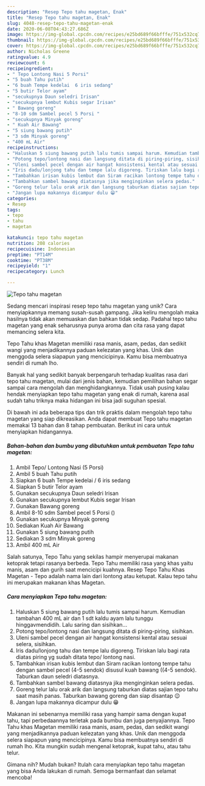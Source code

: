 ```yaml
---
description: "Resep Tepo tahu magetan, Enak"
title: "Resep Tepo tahu magetan, Enak"
slug: 4048-resep-tepo-tahu-magetan-enak
date: 2020-06-08T04:43:27.686Z
image: https://img-global.cpcdn.com/recipes/e25bd689f66bfffe/751x532cq70/tepo-tahu-magetan-foto-resep-utama.jpg
thumbnail: https://img-global.cpcdn.com/recipes/e25bd689f66bfffe/751x532cq70/tepo-tahu-magetan-foto-resep-utama.jpg
cover: https://img-global.cpcdn.com/recipes/e25bd689f66bfffe/751x532cq70/tepo-tahu-magetan-foto-resep-utama.jpg
author: Nicholas Greene
ratingvalue: 4.9
reviewcount: 6
recipeingredient:
- " Tepo Lontong Nasi 5 Porsi"
- "5 buah Tahu putih"
- "6 buah Tempe kedelai  6 iris sedang"
- "5 butir Telor ayam"
- "secukupnya Daun seledri Irisan"
- "secukupnya lembut Kubis segar Irisan"
- " Bawang goreng"
- "8-10 sdm Sambel pecel 5 Porsi "
- "secukupnya Minyak goreng"
- " Kuah Air Bawang"
- "5 siung bawang putih"
- "3 sdm Minyak goreng"
- "400 mL Air"
recipeinstructions:
- "Haluskan 5 siung bawang putih lalu tumis sampai harum. Kemudian tambahan 400 mL air dan 1 sdt kaldu ayam lalu tunggu hinggavmendidih. Lalu saring dan sisihkan..."
- "Potong tepo/lontong nasi dan langsung ditata di piring-piring, sisihkan."
- "Uleni sambel pecel dengan air hangat konsistensi kental atau sesuai selera, sisihkan."
- "Iris dadu/lonjong tahu dan tempe lalu digoreng. Tiriskan lalu bagi rata diatas piring yg sudah ditata tepo/ lontong nasi."
- "Tambahkan irisan kubis lembut dan Siram racikan lontong tempe tahu dengan sambel pecel (4-5 sendok) disusul kuah bawang ((4-5 sendok). Taburkan daun seledri diatasnya."
- "Tambahkan sambel bawang diatasnya jika menginginkan selera pedas."
- "Goreng telur lalu orak arik dan langsung taburkan diatas sajian tepo tahu saat masih panas. Taburkan bawang goreng dan siap disantap 😉"
- "Jangan lupa makannya dicampur dulu 😁"
categories:
- Resep
tags:
- tepo
- tahu
- magetan

katakunci: tepo tahu magetan 
nutrition: 208 calories
recipecuisine: Indonesian
preptime: "PT14M"
cooktime: "PT38M"
recipeyield: "1"
recipecategory: Lunch

---
```



![Tepo tahu magetan](https://img-global.cpcdn.com/recipes/e25bd689f66bfffe/751x532cq70/tepo-tahu-magetan-foto-resep-utama.jpg)

Sedang mencari inspirasi resep tepo tahu magetan yang unik? Cara menyiapkannya memang susah-susah gampang. Jika keliru mengolah maka hasilnya tidak akan memuaskan dan bahkan tidak sedap. Padahal tepo tahu magetan yang enak seharusnya punya aroma dan cita rasa yang dapat memancing selera kita.

Tepo Tahu khas Magetan memiliki rasa manis, asam, pedas, dan sedikit wangi yang menjadikannya paduan kelezatan yang khas. Unik dan menggoda selera siapapun yang mencicipinya. Kamu bisa membuatnya sendiri di rumah lho.

Banyak hal yang sedikit banyak berpengaruh terhadap kualitas rasa dari tepo tahu magetan, mulai dari jenis bahan, kemudian pemilihan bahan segar sampai cara mengolah dan menghidangkannya. Tidak usah pusing kalau hendak menyiapkan tepo tahu magetan yang enak di rumah, karena asal sudah tahu triknya maka hidangan ini bisa jadi suguhan spesial.


Di bawah ini ada beberapa tips dan trik praktis dalam mengolah tepo tahu magetan yang siap dikreasikan. Anda dapat membuat Tepo tahu magetan memakai 13 bahan dan 8 tahap pembuatan. Berikut ini cara untuk menyiapkan hidangannya.

<!--inarticleads1-->

##### Bahan-bahan dan bumbu yang dibutuhkan untuk pembuatan Tepo tahu magetan:

1. Ambil  Tepo/ Lontong Nasi (5 Porsi)
1. Ambil 5 buah Tahu putih
1. Siapkan 6 buah Tempe kedelai / 6 iris sedang
1. Siapkan 5 butir Telor ayam
1. Gunakan secukupnya Daun seledri Irisan
1. Gunakan secukupnya lembut Kubis segar Irisan
1. Gunakan  Bawang goreng
1. Ambil 8-10 sdm Sambel pecel 5 Porsi ()
1. Gunakan secukupnya Minyak goreng
1. Sediakan  Kuah Air Bawang
1. Gunakan 5 siung bawang putih
1. Sediakan 3 sdm Minyak goreng
1. Ambil 400 mL Air


Salah satunya, Tepo Tahu yang sekilas hampir menyerupai makanan ketoprak tetapi rasanya berbeda. Tepo Tahu memiliki rasa yang khas yaitu manis, asam dan gurih saat mencicipi kuahnya. Resep Tepo Tahu Khas Magetan - Tepo adalah nama lain dari lontong atau ketupat. Kalau tepo tahu ini merupakan makanan khas Magetan. 

<!--inarticleads2-->

##### Cara menyiapkan Tepo tahu magetan:

1. Haluskan 5 siung bawang putih lalu tumis sampai harum. Kemudian tambahan 400 mL air dan 1 sdt kaldu ayam lalu tunggu hinggavmendidih. Lalu saring dan sisihkan...
1. Potong tepo/lontong nasi dan langsung ditata di piring-piring, sisihkan.
1. Uleni sambel pecel dengan air hangat konsistensi kental atau sesuai selera, sisihkan.
1. Iris dadu/lonjong tahu dan tempe lalu digoreng. Tiriskan lalu bagi rata diatas piring yg sudah ditata tepo/ lontong nasi.
1. Tambahkan irisan kubis lembut dan Siram racikan lontong tempe tahu dengan sambel pecel (4-5 sendok) disusul kuah bawang ((4-5 sendok). Taburkan daun seledri diatasnya.
1. Tambahkan sambel bawang diatasnya jika menginginkan selera pedas.
1. Goreng telur lalu orak arik dan langsung taburkan diatas sajian tepo tahu saat masih panas. Taburkan bawang goreng dan siap disantap 😉
1. Jangan lupa makannya dicampur dulu 😁


Makanan ini sebenarnya memiliki rasa yang hampir sama dengan kupat tahu, tapi perbedaannya terletak pada bumbu dan juga penyajiannya. Tepo Tahu khas Magetan memiliki rasa manis, asam, pedas, dan sedikit wangi yang menjadikannya paduan kelezatan yang khas. Unik dan menggoda selera siapapun yang mencicipinya. Kamu bisa membuatnya sendiri di rumah lho. Kita mungkin sudah mengenal ketoprak, kupat tahu, atau tahu telur. 

Gimana nih? Mudah bukan? Itulah cara menyiapkan tepo tahu magetan yang bisa Anda lakukan di rumah. Semoga bermanfaat dan selamat mencoba!
